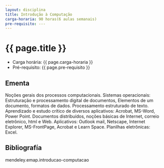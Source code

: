 ```yaml
---
layout: disciplina
title: Introdução à Computação 
carga-horaria: 90 horas(6 aulas semanais)
pre-requisito: ---
---
```


# {{ page.title }}

- Carga horária: {{ page.carga-horaria }}
- Pré-requisito: {{ page.pre-requisito }}

## Ementa

Noções gerais dos processos computacionais. Sistemas operacionais:
Estruturação e processamento digital de documentos, Elementos de um
documento, formatos de dados. Processamento estruturado de
texto. Aprendizado e estudo crítico de diversos aplicativos: Acrobat,
MS-Word, Power Point. Documentos distribuídos, noções básicas de
Internet, correio eletrônico, html e Web. Aplicativos: Outlook mail,
Netscape, Internet Explorer, MS-FrontPage, Acrobat e Learn
Space. Planilhas eletrônicas: Excel.


## Bibliografía

mendeley.emap.introducao-computacao
